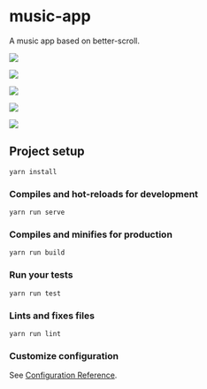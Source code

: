 # music-app

A music app based on better-scroll.

![](https://raw.githubusercontent.com/q632346824/musicApp/master/src/pics/1.PNG)

![](https://raw.githubusercontent.com/q632346824/musicApp/master/src/pics/2.PNG)

![](https://raw.githubusercontent.com/q632346824/musicApp/master/src/pics/3.PNG)

![](https://raw.githubusercontent.com/q632346824/musicApp/master/src/pics/4.PNG)


![](https://raw.githubusercontent.com/q632346824/musicApp/master/src/pics/5.PNG)

## Project setup

```
yarn install
```

### Compiles and hot-reloads for development

```
yarn run serve
```

### Compiles and minifies for production

```
yarn run build
```

### Run your tests

```
yarn run test
```

### Lints and fixes files

```
yarn run lint
```

### Customize configuration

See [Configuration Reference](https://cli.vuejs.org/config/).
